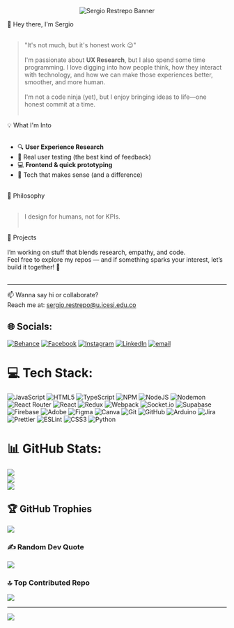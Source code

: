 <p align="center">
  <img src="https://github.com/SergioRP18/My-banner/blob/main/LinkedIn%20cover%20-%201.png?raw=true" alt="Sergio Restrepo Banner" style="max-width: 100%;">
</p>

👋 Hey there, I'm Sergio<br><br>
> "It's not much, but it's honest work 😉"<br><br>
I'm passionate about **UX Research**, but I also spend some time programming. I love digging into how people think, how they interact with technology, and how we can make those experiences better, smoother, and more human.<br><br>
I'm not a code ninja (yet), but I enjoy bringing ideas to life—one honest commit at a time.<br><br>

💡 What I'm Into<br><br>
- 🔍 **User Experience Research**  <br>
- 🧪 Real user testing (the best kind of feedback)<br>
- 💻 **Frontend & quick prototyping**<br>
- 🤝 Tech that makes sense (and a difference)<br><br>

🧠 Philosophy<br><br>
> I design for humans, not for KPIs.<br><br>

🚀 Projects<br><br>
I’m working on stuff that blends research, empathy, and code.  <br>
Feel free to explore my repos — and if something sparks your interest, let’s build it together! 🌱<br><br>

---

📫 Wanna say hi or collaborate?  <br>
Reach me at: sergio.restrepo@u.icesi.edu.co<br>

## 🌐 Socials:
[![Behance](https://img.shields.io/badge/Behance-1769ff?logo=behance&logoColor=white)](https://www.behance.net/sergiorestrepo)
[![Facebook](https://img.shields.io/badge/Facebook-%231877F2.svg?logo=Facebook&logoColor=white)](https://www.facebook.com/share/15eV4SsU32/)
[![Instagram](https://img.shields.io/badge/Instagram-%23E4405F.svg?logo=Instagram&logoColor=white)](https://www.instagram.com/sergio_restrepo_p?igsh=MjJ6YWN6bXZ5ZGls)
[![LinkedIn](https://img.shields.io/badge/LinkedIn-%230077B5.svg?logo=linkedin&logoColor=white)](https://www.linkedin.com/in/sergio-restrepo-prado-0bb298313?utm_source=share&utm_campaign=share_via&utm_content=profile&utm_medium=android_app)
[![email](https://img.shields.io/badge/Email-D14836?logo=gmail&logoColor=white)](mailto:sergio.restrepo@u.icesi.edu.co) 

# 💻 Tech Stack:
![JavaScript](https://img.shields.io/badge/javascript-%23323330.svg?style=for-the-badge&logo=javascript&logoColor=%23F7DF1E)
![HTML5](https://img.shields.io/badge/html5-%23E34F26.svg?style=for-the-badge&logo=html5&logoColor=white)
![TypeScript](https://img.shields.io/badge/typescript-%23007ACC.svg?style=for-the-badge&logo=typescript&logoColor=white)
![NPM](https://img.shields.io/badge/NPM-%23CB3837.svg?style=for-the-badge&logo=npm&logoColor=white)
![NodeJS](https://img.shields.io/badge/node.js-6DA55F?style=for-the-badge&logo=node.js&logoColor=white)
![Nodemon](https://img.shields.io/badge/NODEMON-%23323330.svg?style=for-the-badge&logo=nodemon&logoColor=%BBDEAD)
![React Router](https://img.shields.io/badge/React_Router-CA4245?style=for-the-badge&logo=react-router&logoColor=white)
![React](https://img.shields.io/badge/react-%2320232a.svg?style=for-the-badge&logo=react&logoColor=%2361DAFB)
![Redux](https://img.shields.io/badge/redux-%23593d88.svg?style=for-the-badge&logo=redux&logoColor=white)
![Webpack](https://img.shields.io/badge/webpack-%238DD6F9.svg?style=for-the-badge&logo=webpack&logoColor=black)
![Socket.io](https://img.shields.io/badge/Socket.io-black?style=for-the-badge&logo=socket.io&badgeColor=010101)
![Supabase](https://img.shields.io/badge/Supabase-3ECF8E?style=for-the-badge&logo=supabase&logoColor=white)
![Firebase](https://img.shields.io/badge/firebase-a08021?style=for-the-badge&logo=firebase&logoColor=ffcd34)
![Adobe](https://img.shields.io/badge/adobe-%23FF0000.svg?style=for-the-badge&logo=adobe&logoColor=white)
![Figma](https://img.shields.io/badge/figma-%23F24E1E.svg?style=for-the-badge&logo=figma&logoColor=white)
![Canva](https://img.shields.io/badge/Canva-%2300C4CC.svg?style=for-the-badge&logo=Canva&logoColor=white)
![Git](https://img.shields.io/badge/git-%23F05033.svg?style=for-the-badge&logo=git&logoColor=white)
![GitHub](https://img.shields.io/badge/github-%23121011.svg?style=for-the-badge&logo=github&logoColor=white)
![Arduino](https://img.shields.io/badge/-Arduino-00979D?style=for-the-badge&logo=Arduino&logoColor=white)
![Jira](https://img.shields.io/badge/jira-%230A0FFF.svg?style=for-the-badge&logo=jira&logoColor=white)
![Prettier](https://img.shields.io/badge/prettier-%23F7B93E.svg?style=for-the-badge&logo=prettier&logoColor=black)
![ESLint](https://img.shields.io/badge/ESLint-4B3263?style=for-the-badge&logo=eslint&logoColor=white)
![CSS3](https://img.shields.io/badge/css3-%231572B6.svg?style=for-the-badge&logo=css3&logoColor=white)
![Python](https://img.shields.io/badge/python-3670A0?style=for-the-badge&logo=python&logoColor=ffdd54)

# 📊 GitHub Stats:
![](https://github-readme-stats.vercel.app/api?username=SergioRP_18&theme=dark&hide_border=false&include_all_commits=true&count_private=false)<br/>
![](https://nirzak-streak-stats.vercel.app/?user=SergioRP_18&theme=dark&hide_border=false)<br/>
![](https://github-readme-stats.vercel.app/api/top-langs/?username=SergioRP_18&theme=dark&hide_border=false&include_all_commits=true&count_private=false&layout=compact)

## 🏆 GitHub Trophies
![](https://github-profile-trophy.vercel.app/?username=SergioRP_18&theme=shadow_blue&no-frame=false&no-bg=false&margin-w=4)

### ✍️ Random Dev Quote
![](https://quotes-github-readme.vercel.app/api?type=horizontal&theme=radical)

### 🔝 Top Contributed Repo
![](https://github-contributor-stats.vercel.app/api?username=SergioRP_18&limit=5&theme=onedark&combine_all_yearly_contributions=true)

---
[![](https://visitcount.itsvg.in/api?id=SergioRP_18&icon=0&color=0)](https://visitcount.itsvg.in)

<!-- Proudly created with GPRM ( https://gprm.itsvg.in ) -->
